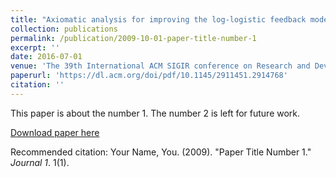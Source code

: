 ```yaml
---
title: "Axiomatic analysis for improving the log-logistic feedback model"
collection: publications
permalink: /publication/2009-10-01-paper-title-number-1
excerpt: ''
date: 2016-07-01
venue: 'The 39th International ACM SIGIR conference on Research and Development in Information Retrieval'
paperurl: 'https://dl.acm.org/doi/pdf/10.1145/2911451.2914768'
citation: ''
---
```

This paper is about the number 1. The number 2 is left for future work.

[Download paper here](http://academicpages.github.io/files/paper1.pdf)

Recommended citation: Your Name, You. (2009). "Paper Title Number 1." <i>Journal 1</i>. 1(1).
